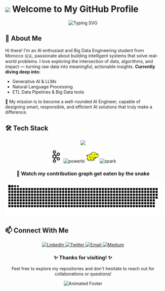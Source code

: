 
# <img src="https://media.giphy.com/media/hvRJCLFzcasrR4ia7z/giphy.gif" width="30px"> Welcome to My GitHub Profile



<div align="center">

  ![Typing SVG](https://readme-typing-svg.herokuapp.com?font=Fira+Code&pause=100&color=9C27B0&center=true&vCenter=true&width=435&lines=Data+Engineer;Data+Scientist;Problem+Solver;AI+Enthusiast)
  
</div>



## <div align="left">🚀 About Me</div>
Hi there! I'm an AI enthusiast and Big Data Engineering student from Morocco 🇲🇦, passionate about building intelligent systems that solve real-world problems. I love exploring the intersection of data, algorithms, and impact — turning raw data into meaningful, actionable insights.
**Currently diving deep into:** 
* Generative AI & LLMs
* Natural Language Processing
* ETL Data Pipelines & Big Data tools

🚀 My mission is to become a well-rounded AI Engineer, capable of designing smart, responsible, and efficient AI solutions that truly make a difference.



## 🛠️ Tech Stack 

<p align="center">
  <img src="https://skillicons.dev/icons?i=linux,ubuntu,python,r,cpp,c,bash,js,html,css,tailwindcss,react,vite,fastapi,flask,tensorflow,pytorch,scikitlearn,selenium,mongodb,postgres,mysql,git,github,kafka,figma" />
</p>






<p align="center">
  <img src="https://raw.githubusercontent.com/devicons/devicon/master/icons/apachekafka/apachekafka-original.svg" alt="kafka" width="40" height="40"/>
  <img src="https://upload.wikimedia.org/wikipedia/commons/c/cf/New_Power_BI_Logo.svg" alt="powerbi" width="40" height="40"/>
  <img src="https://raw.githubusercontent.com/devicons/devicon/master/icons/hadoop/hadoop-original.svg" alt="hadoop" width="40" height="40"/>
  <img src="https://upload.wikimedia.org/wikipedia/commons/f/f3/Apache_Spark_logo.svg" alt="spark" width="40" height="40"/>
</p>















<div align="center">
  
  ### 🐍 Watch my contribution graph get eaten by the snake
 
</div>

<picture>


  <source media="(prefers-color-scheme: dark)" srcset="https://raw.githubusercontent.com/bensbehChaimae/bensbehChaimae/output/github-snake-dark.svg" />
  <source media="(prefers-color-scheme: light)" srcset="https://raw.githubusercontent.com/bensbehChaimae/bensbehChaimae/output/github-snake.svg" />
  <img alt="github-snake" src="https://raw.githubusercontent.com/bensbehChaimae/bensbehChaimae/output/github-snake.svg" />
</picture>





## <div align="left">📫 Connect With Me</div>

<div align="center">
  <a href="https://linkedin.com/in/yourlinkedin" target="_blank">
    <img src="https://img.shields.io/badge/LinkedIn-0077B5?style=for-the-badge&logo=linkedin&logoColor=white" alt="LinkedIn"/>
  </a>
  <a href="https://twitter.com/yourtwitter" target="_blank">
    <img src="https://img.shields.io/badge/Twitter-1DA1F2?style=for-the-badge&logo=twitter&logoColor=white" alt="Twitter"/>
  </a>
  <a href="mailto:bch4869nc@gmail.com" target="_blank">
    <img src="https://img.shields.io/badge/Email-D14836?style=for-the-badge&logo=gmail&logoColor=white" alt="Email"/>
  </a>
  <a href="https://medium.com/@yourusername" target="_blank">
    <img src="https://img.shields.io/badge/Medium-12100E?style=for-the-badge&logo=medium&logoColor=white" alt="Medium"/>
  </a>
</div>



<div align="center">
  <h3>✨ Thanks for visiting! ✨</h3>
  <p>Feel free to explore my repositories and don't hesitate to reach out for collaborations or questions!</p>
  
  ![Animated Footer](https://capsule-render.vercel.app/api?type=waving&color=9C27B0&height=120&section=footer)
</div>
